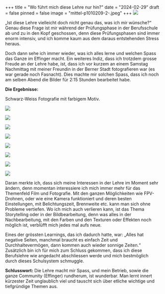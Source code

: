 +++
title = "Wo führt mich diese Lehre nur hin?"
date = "2024-02-29"
draft = false
pinned = false
image = "mittel-p1010209-2-.jpeg"
+++
![](mittel-p1010209-2-.jpeg)

„Ist diese Lehre vielleicht doch nicht genau das, was ich mir wünsche?“ Genau diese Frage ist mir während der Prüfungsphase in der Berufsschule ab und zu in den Kopf geschossen, denn diese Prüfungsphasen sind immer enorm intensiv, und ich komme kaum aus dem daraus entstehenden Stress heraus.

Doch dann sehe ich immer wieder, was ich alles lerne und welchen Spass das Ganze im Effinger macht. Ein weiteres Indiz, dass ich trotzdem grosse Freude an der Lehre habe, ist, dass ich vor kurzem an einem Samstag Nachmittag mit meiner Freundin in der Berner Stadt fotografieren war (es war gerade noch Fasnacht). Dies machte mir solchen Spass, dass ich noch am selben Abend die Bilder für 2:15 Stunden bearbeitet habe.

**Die Ergebnisse:**

Schwarz-Weiss Fotografie mit farbigem Motiv.

![](mittel-p1010185-2-.jpeg)

![](gross-p1010143-2-.jpeg)

![](gross-p1010135-2-.jpeg)

![](mittel-p1010136-2-.jpeg)

![](mittel-p1010151-2-.jpeg)

![](mittel-p1010207-2-.jpeg)

![](gross-p1010146-2-.jpeg)

![](mittel-p1010193-2-.jpeg)

Daran merkte ich, dass sich meine Interessen in der Lehre im Moment sehr ändern, denn momentan interessiere ich mich immer mehr für das Themenfeld Film und Fotografie. Mit den ganzen Möglichkeiten wie FPV-Drohnen, oder wie eine Kamera funktioniert und deren besten Einstellungen, mit Belichtungszeit, Brennweite etc. kann man sich ohne Probleme vertiefen. Wo ich mich auch verlieren kann, ist das Thema Storytelling oder in der Bildbearbeitung, denn was alles in der Nachbearbeitung, mit den Farben und den Texturen oder Effekten noch möglich ist, verblüfft mich jedes mal aufs neue.

Eines der grössten Learnings, das ich dadurch hatte, war: „Alles hat negative Seiten, manchmal braucht es einfach Zeit und Durchhaltevermögen, dann kommen auch wieder sonnige Zeiten.“ Zusätzlich bin ich für mich zum Schluss gekommen, dass ich diese Berufslehre wie angedacht abschliessen werde und mich bestmöglich durch dieses Schulsystem schmuggle.

**Schlusswort:** Die Lehre macht mir Spass, und mein Betrieb, sowie die ganze Community (Effinger) rundherum, ist wunderbar. Man lernt innert kürzester Zeit unglaublich viel und tauscht sich über etliche wichtige und tiefgründige Themen aus.